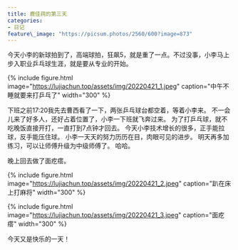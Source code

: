 ```yaml
---
title: 鹿佳莼的第三天
categories:
- 日记
feature\_image: "https://picsum.photos/2560/600?image=873"
---
```


今天小李的新球拍到了，高端球拍，狂飙5，就是重了一点。不过没事，小李马上步入职业乒乓球生涯，就是要从专业的开始。

{% include figure.html image="https://lujiachun.top/assets/img/20220421_1.jpeg" caption="中午不睡就要来打乒乓了" width="300" %}

下班之前17:20我先去曹西看了一下，两张乒乓球台都空着，等着小李来。
不一会儿来了好多人，还好占着位置了，小李一下班就飞奔过来。
为了打乒乓球，就不吃晚饭直接开打，一直打到7点钟才回去。
今天小李技术增长的很多，正手能拉球，反手能压住球。
小李一天天的努力历历在目，肉眼可见的进步。
明天再多加练习，可以让师傅升级为中级师傅了。
哈哈。

晚上回去做了面疙瘩。

{% include figure.html image="https://lujiachun.top/assets/img/20220421_2.jpeg" caption="趴在床上打麻将" width="300" %}

{% include figure.html image="https://lujiachun.top/assets/img/20220421_3.jpeg" caption="面疙瘩" width="300" %}

今天又是快乐的一天！

